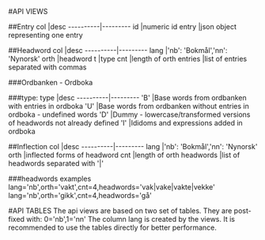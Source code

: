 #API VIEWS

##Entry
col       |desc
----------|---------
id        |numeric id 
entry     |json object representing one entry

##Headword
col       |desc
----------|---------
lang      |'nb': 'Bokmål','nn': 'Nynorsk'
orth      |headword
t         |type
cnt       |length of orth
entries   |list of entries separated with commas

###Ordbanken - Ordboka

###type:
type      |desc
----------|---------
'B'       |Base words from ordbanken with entries in ordboka
'U'       |Base words from ordbanken without entries in ordboka - undefined words
'D'       |Dummy - lowercase/transformed versions of headwords not already defined
'I'       |Ididoms and expressions added in ordboka

##Inflection
col       |desc
----------|---------
lang      |'nb': 'Bokmål','nn': 'Nynorsk'
orth      |inflected forms of headword
cnt       |length of orth
headwords |list of headwords separated with '|'

###headwords examples
lang='nb',orth='vakt',cnt=4,headwords='vak|vake|vakte|vekke'
lang='nb',orth='gikk',cnt=4,headwords='gå'

#API TABLES
The api views are based on two set of tables.
They are post-fixed with: 0='nb',1='nn'
The column lang is created by the views. 
It is recommended to use the tables directly for better performance.
